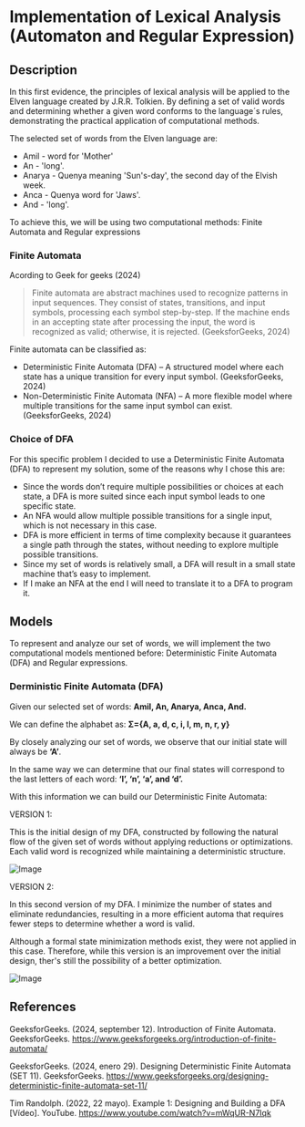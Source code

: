 # Implementation of Lexical Analysis (Automaton and Regular Expression)

## Description
In this first evidence, the principles of lexical analysis will be applied to the Elven language created by J.R.R. Tolkien. 
By defining a set of valid words and determining whether a given word conforms to the language´s rules, 
demonstrating the practical application of computational methods.

The selected set of words from the Elven language are:

- Amil - word for 'Mother'
- An - 'long'.
- Anarya - Quenya meaning 'Sun's-day', the second day of the Elvish week.
- Anca - Quenya word for 'Jaws'.
- And - 'long'.

To achieve this, we will be using two computational methods: Finite Automata and Regular expressions

### Finite Automata
Acording to Geek for geeks (2024)
> Finite automata are abstract machines used to recognize patterns in input sequences. 
>They consist of states, transitions, and input symbols, processing each symbol step-by-step. 
>If the machine ends in an accepting state after processing the input, the word is recognized as valid; otherwise, it is rejected. (GeeksforGeeks, 2024) 

Finite automata can be classified as:
- Deterministic Finite Automata (DFA) – A structured model where each state has a unique transition for every input symbol. (GeeksforGeeks, 2024)
- Non-Deterministic Finite Automata (NFA) – A more flexible model where multiple transitions for the same input symbol can exist. (GeeksforGeeks, 2024)

### Choice of DFA
For this specific problem I decided to use a Deterministic Finite Automata (DFA) to represent my solution, some of the reasons why I chose this are:
-	Since the words don’t require multiple possibilities or choices at each state, a DFA is more suited since each input symbol leads to one specific state.
-	An NFA would allow multiple possible transitions for a single input, which is not necessary in this case.
-	DFA is more efficient in terms of time complexity because it guarantees a single path through the states, without needing to explore multiple possible transitions.
-	Since my set of words is relatively small, a DFA will result in a small state machine that’s easy to implement.
-	If I make an NFA at the end I will need to translate it to a DFA to program it.

## Models
To represent and analyze our set of words, we will implement the two computational models mentioned before: Deterministic Finite Automata (DFA) and Regular expressions.

### Derministic Finite Automata (DFA)
Given our selected set of words:
**Amil, An, Anarya, Anca, And.**

We can define the alphabet as:
**Σ={A, a, d, c, i, l, m, n, r, y}**

By closely analyzing our set of words, we observe that our initial state will always be **‘A’**.

In the same way we can determine that our final states will correspond to the last letters of each word: **‘l’, ‘n’, ‘a’, and ‘d’.**

With this information we can build our Deterministic Finite Automata:

VERSION 1:

This is the initial design of my DFA, constructed by following the natural flow of the given set of words without applying reductions or optimizations. Each valid word is recognized while maintaining a deterministic structure.

![Image](https://github.com/user-attachments/assets/c7865433-162e-4d1c-8817-8a64521b3a74)

VERSION 2:

In this second version of my DFA. I minimize the number of states and eliminate redundancies, resulting in a more efficient automa that requires fewer steps to determine whether a word is valid.

Although a formal state minimization methods exist, they were not applied in this case. Therefore, while this version is an improvement over the initial design, ther's still the possibility of a better optimization.

![Image](https://github.com/user-attachments/assets/5236cbf0-00a9-4920-b98a-cb572aa33b12)

## References
GeeksforGeeks. (2024, september 12). Introduction of Finite Automata. GeeksforGeeks. https://www.geeksforgeeks.org/introduction-of-finite-automata/

GeeksforGeeks. (2024, enero 29). Designing Deterministic Finite Automata (SET 11). GeeksforGeeks. https://www.geeksforgeeks.org/designing-deterministic-finite-automata-set-11/

Tim Randolph. (2022, 22 mayo). Example 1: Designing and Building a DFA [Vídeo]. YouTube. https://www.youtube.com/watch?v=mWqUR-N7Iqk
